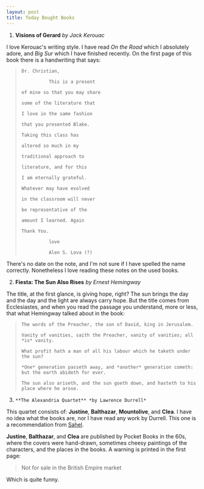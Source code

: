 ```yaml
---
layout: post
title: Today Bought Books
---
```


1. **Visions of Gerard** *by Jack Kerouac*

I love Kerouac's writing style. I have read *On the Road* which I absolutely adore, and *Big Sur* which I have
finished recently. On the first page of this book there is a handwriting that says:

>     Dr. Christian,
>
>               This is a present
>
>     of mine so that you may share
>
>     some of the literature that
>
>     I love in the same fashion
>
>     that you presented Blake.
>
>     Taking this class has
>
>     altered so much in my
>
>     traditional approach to
>
>     literature, and for this
>
>     I am eternally grateful.
>
>     Whatever may have evolved
>
>     in the classroom will never
>
>     be representative of the
>
>     amount I learned. Again
>
>     Thank You.
>
>               love
>
>               Alen S. Lova (?)

There's no date on the note, and I'm not sure if I have spelled the name correctly.
Nonetheless I love reading these notes on the used books.

2. **Fiesta: The Sun Also Rises** *by Ernest Hemingway*

The title, at the first glance, is giving hope, right? The sun brings the day and the day
and the light are always carry hope. But the title comes from Ecclesiastes, and when you read the passage
you understand, more or less, that what Hemingway talked about in the book:

>     The words of the Preacher, the son of David, king in Jerusalem.
>
>     Vanity of vanities, saith the Preacher, vanity of vanities; all *is* vanity.
>
>     What profit hath a man of all his labour which he taketh under the sun?
>
>     *One* generation passeth away, and *another* generation cometh: but the earth abideth for ever.
>
>     The sun also ariseth, and the sun goeth down, and hasteth to his place where he arose.

3.     **The Alexandria Quartet** *by Lawrence Durrell*

This quartet consists of: **Justine**, **Balthazar**, **Mountolive**, and **Clea**.
I have no idea what the books are, nor I have read any work by Durrell. This one
is a recommendation from [Sahel](https://www.instagram.com/sahelsworld/).

**Justine**, **Balthazar**, and **Clea** are published by Pocket Books in the 60s, where the covers were
hand-drawn, sometimes cheesy paintings of the characters, and the places in the books. A warning is printed
in the first page: 

> Not for sale in the British Empire market

Which is quite funny.
